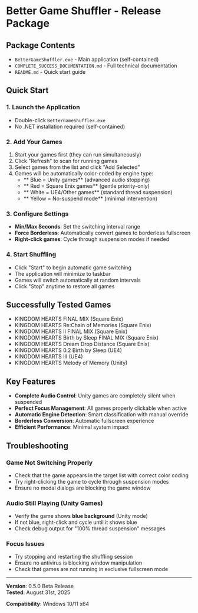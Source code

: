 # Better Game Shuffler - Release Package

## Package Contents
- `BetterGameShuffler.exe` - Main application (self-contained)
- `COMPLETE_SUCCESS_DOCUMENTATION.md` - Full technical documentation
- `README.md` - Quick start guide

## Quick Start

### 1. Launch the Application
- Double-click `BetterGameShuffler.exe`
- No .NET installation required (self-contained)

### 2. Add Your Games
1. Start your games first (they can run simultaneously)
2. Click "Refresh" to scan for running games
3. Select games from the list and click "Add Selected"
4. Games will be automatically color-coded by engine type:
   - ** Blue = Unity games** (advanced audio stopping)
   - ** Red = Square Enix games** (gentle priority-only)
   - ** White = UE4/Other games** (standard thread suspension)
   - ** Yellow = No-suspend mode** (minimal intervention)

### 3. Configure Settings
- **Min/Max Seconds**: Set the switching interval range
- **Force Borderless**: Automatically convert games to borderless fullscreen
- **Right-click games**: Cycle through suspension modes if needed

### 4. Start Shuffling
- Click "Start" to begin automatic game switching
- The application will minimize to taskbar
- Games will switch automatically at random intervals
- Click "Stop" anytime to restore all games

## Successfully Tested Games
- KINGDOM HEARTS FINAL MIX (Square Enix)
- KINGDOM HEARTS Re:Chain of Memories (Square Enix)
- KINGDOM HEARTS II FINAL MIX (Square Enix)
- KINGDOM HEARTS Birth by Sleep FINAL MIX (Square Enix)
- KINGDOM HEARTS Dream Drop Distance (Square Enix)
- KINGDOM HEARTS 0.2 Birth by Sleep (UE4)
- KINGDOM HEARTS III (UE4)
- KINGDOM HEARTS Melody of Memory (Unity)

## Key Features
- **Complete Audio Control**: Unity games are completely silent when suspended
- **Perfect Focus Management**: All games properly clickable when active
- **Automatic Engine Detection**: Smart classification with manual override
- **Borderless Conversion**: Automatic fullscreen experience
- **Efficient Performance**: Minimal system impact

##  Troubleshooting

### Game Not Switching Properly
- Check that the game appears in the target list with correct color coding
- Try right-clicking the game to cycle through suspension modes
- Ensure no modal dialogs are blocking the game window

### Audio Still Playing (Unity Games)
- Verify the game shows **blue background** (Unity mode)
- If not blue, right-click and cycle until it shows blue
- Check debug output for "100% thread suspension" messages

### Focus Issues
- Try stopping and restarting the shuffling session
- Ensure no antivirus is blocking window manipulation
- Check that games are not running in exclusive fullscreen mode

---
**Version**: 0.5.0 Beta Release  
**Tested**: August 31st, 2025  

**Compatibility**: Windows 10/11 x64


